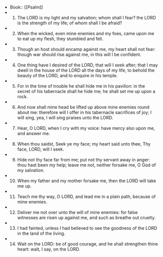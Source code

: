 - Book:: [[Psalm]]
- 1. The LORD is my light and my salvation; whom shall I fear? the LORD is the strength of my life; of whom shall I be afraid?
- 2. When the wicked, even mine enemies and my foes, came upon me to eat up my flesh, they stumbled and fell.
- 3. Though an host should encamp against me, my heart shall not fear: though war should rise against me, in this will I be confident.
- 4. One thing have I desired of the LORD, that will I seek after; that I may dwell in the house of the LORD all the days of my life, to behold the beauty of the LORD, and to enquire in his temple.
- 5. For in the time of trouble he shall hide me in his pavilion: in the secret of his tabernacle shall he hide me; he shall set me up upon a rock.
- 6. And now shall mine head be lifted up above mine enemies round about me: therefore will I offer in his tabernacle sacrifices of joy; I will sing, yea, I will sing praises unto the LORD.
- 7. Hear, O LORD, when I cry with my voice: have mercy also upon me, and answer me.
- 8. When thou saidst, Seek ye my face; my heart said unto thee, Thy face, LORD, will I seek.
- 9. Hide not thy face far from me; put not thy servant away in anger: thou hast been my help; leave me not, neither forsake me, O God of my salvation.
- 10. When my father and my mother forsake me, then the LORD will take me up.
- 11. Teach me thy way, O LORD, and lead me in a plain path, because of mine enemies.
- 12. Deliver me not over unto the will of mine enemies: for false witnesses are risen up against me, and such as breathe out cruelty.
- 13. I had fainted, unless I had believed to see the goodness of the LORD in the land of the living.
- 14. Wait on the LORD: be of good courage, and he shall strengthen thine heart: wait, I say, on the LORD.
